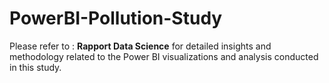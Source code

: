 # PowerBI-Pollution-Study

Please refer to : **Rapport Data Science** for detailed insights and methodology related to the Power BI visualizations and analysis conducted in this study.
